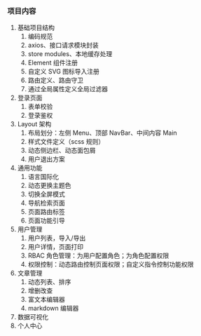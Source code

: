 ### 项目内容

1. 基础项目结构
   1. 编码规范
   2. axios、接口请求模块封装
   3. store modules、本地缓存处理
   4. Element 组件注册
   5. 自定义 SVG 图标导入注册
   6. 路由定义、路由守卫
   7. 通过全局属性定义全局过滤器
2. 登录页面
   1. 表单校验
   2. 登录鉴权
3. Layout 架构
   1. 布局划分：左侧 Menu、顶部 NavBar、中间内容 Main
   2. 样式文件定义（scss 规则）
   3. 动态侧边栏、动态面包屑
   4. 用户退出方案
4. 通用功能
   1. 语言国际化
   2. 动态更换主题色
   3. 切换全屏模式
   4. 导航检索页面
   5. 页面路由标签
   6. 页面功能引导
5. 用户管理
   1. 用户列表，导入/导出
   2. 用户详情，页面打印
   3. RBAC 角色管理：为用户配置角色；为角色配置权限
   4. 权限控制：动态路由控制页面权限；自定义指令控制功能权限
6. 文章管理
   1. 动态列表、排序
   2. 增删改查
   3. 富文本编辑器
   4. markdown 编辑器
7. 数据可视化
8. 个人中心
